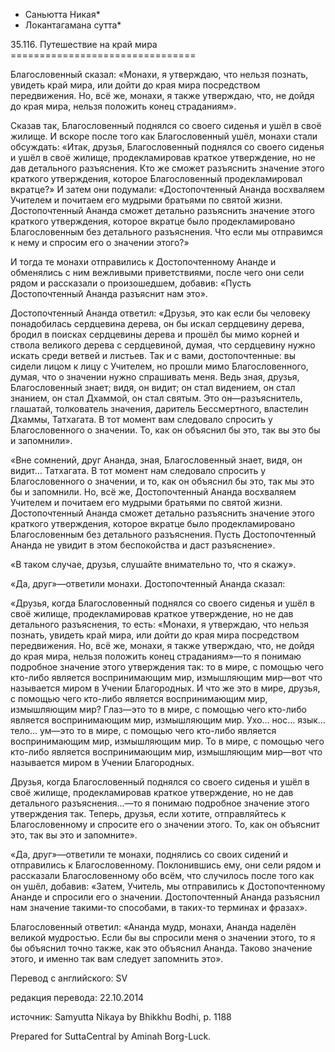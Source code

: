 * Саньютта Никая*
* Локантагамана сутта*

35\.116\. Путешествие на край мира
\=\=\=\=\=\=\=\=\=\=\=\=\=\=\=\=\=\=\=\=\=\=\=\=\=\=\=\=\=\=\=\=

Благословенный сказал: «Монахи, я утверждаю, что нельзя познать, увидеть край мира, или дойти до края мира посредством передвижения\. Но, всё же, монахи, я также утверждаю, что, не дойдя до края мира, нельзя положить конец страданиям»\.

Сказав так, Благословенный поднялся со своего сиденья и ушёл в своё жилище\. И вскоре после того как Благословенный ушёл, монахи стали обсуждать: «Итак, друзья, Благословенный поднялся со своего сиденья и ушёл в своё жилище, продекламировав краткое утверждение, но не дав детального разъяснения\. Кто же сможет разъяснить значение этого краткого утверждения, которое Благословенный продекламировал вкратце?» И затем они подумали: «Достопочтенный Ананда восхваляем Учителем и почитаем его мудрыми братьями по святой жизни\. Достопочтенный Ананда сможет детально разъяснить значение этого краткого утверждения, которое вкратце было продекламировано Благословенным без детального разъяснения\. Что если мы отправимся к нему и спросим его о значении этого?»

И тогда те монахи отправились к Достопочтенному Ананде и обменялись с ним вежливыми приветствиями, после чего они сели рядом и рассказали о произошедшем, добавив: «Пусть Достопочтенный Ананда разъяснит нам это»\.

Достопочтенный Ананда ответил: «Друзья, это как если бы человеку понадобилась сердцевина дерева, он бы искал сердцевину дерева, бродил в поисках сердцевины дерева и прошёл бы мимо корней и ствола великого дерева с сердцевиной, думая, что сердцевину нужно искать среди ветвей и листьев\. Так и с вами, достопочтенные: вы сидели лицом к лицу с Учителем, но прошли мимо Благословенного, думая, что о значении нужно спрашивать меня\. Ведь зная, друзья, Благословенный знает; видя, он видит; он стал видением, он стал знанием, он стал Дхаммой, он стал святым\. Это он—разъяснитель, глашатай, толкователь значения, даритель Бессмертного, властелин Дхаммы, Татхагата\. В тот момент вам следовало спросить у Благословенного о значении\. То, как он объяснил бы это, так вы это бы и запомнили»\.

«Вне сомнений, друг Ананда, зная, Благословенный знает, видя, он видит… Татхагата\. В тот момент нам следовало спросить у Благословенного о значении, и то, как он объяснил бы это, так мы это бы и запомнили\. Но, всё же, Достопочтенный Ананда восхваляем Учителем и почитаем его мудрыми братьями по святой жизни\. Достопочтенный Ананда сможет детально разъяснить значение этого краткого утверждения, которое вкратце было продекламировано Благословенным без детального разъяснения\. Пусть Достопочтенный Ананда не увидит в этом беспокойства и даст разъяснение»\.

«В таком случае, друзья, слушайте внимательно то, что я скажу»\.

«Да, друг»—ответили монахи\. Достопочтенный Ананда сказал:

«Друзья, когда Благословенный поднялся со своего сиденья и ушёл в своё жилище, продекламировав краткое утверждение, но не дав детального разъяснения, то есть: «Монахи, я утверждаю, что нельзя познать, увидеть край мира, или дойти до края мира посредством передвижения\. Но, всё же, монахи, я также утверждаю, что, не дойдя до края мира, нельзя положить конец страданиям»—то я понимаю подробное значение этого утверждения так: то в мире, с помощью чего кто\-либо является воспринимающим мир, измышляющим мир—вот что называется миром в Учении Благородных\. И что же это в мире, друзья, с помощью чего кто\-либо является воспринимающим мир, измышляющим мир? Глаз—это то в мире, с помощью чего кто\-либо является воспринимающим мир, измышляющим мир\. Ухо… нос… язык… тело… ум—это то в мире, с помощью чего кто\-либо является воспринимающим мир, измышляющим мир\. То в мире, с помощью чего кто\-либо является воспринимающим мир, измышляющим мир—вот что называется миром в Учении Благородных\.

Друзья, когда Благословенный поднялся со своего сиденья и ушёл в своё жилище, продекламировав краткое утверждение, но не дав детального разъяснения…—то я понимаю подробное значение этого утверждения так\. Теперь, друзья, если хотите, отправляйтесь к Благословенному и спросите его о значении этого\. То, как он объяснит это, так вы это и запомните»\.

«Да, друг»—ответили те монахи, поднялись со своих сидений и отправились к Благословенному\. Поклонившись ему, они сели рядом и рассказали Благословенному обо всём, что случилось после того как он ушёл, добавив: «Затем, Учитель, мы отправились к Достопочтенному Ананде и спросили его о значении\. Достопочтенный Ананда разъяснил нам значение такими\-то способами, в таких\-то терминах и фразах»\.

Благословенный ответил: «Ананда мудр, монахи, Ананда наделён великой мудростью\. Если бы вы спросили меня о значении этого, то я бы объяснил точно также, как это объяснил Ананда\. Таково значение этого, и именно так вам следует запомнить это»\.

Перевод с английского: SV

редакция перевода: 22\.10\.2014

источник: Samyutta Nikaya by Bhikkhu Bodhi, p\. 1188

Prepared for SuttaCentral by Aminah Borg\-Luck\.